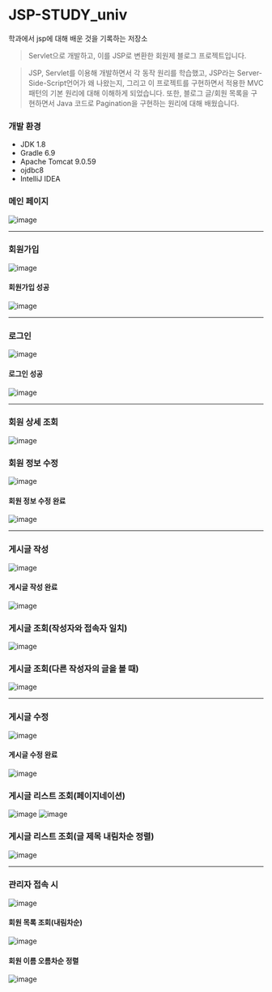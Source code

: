 # JSP-STUDY_univ
학과에서 jsp에 대해 배운 것을 기록하는 저장소

> Servlet으로 개발하고, 이를 JSP로 변환한 회원제 블로그 프로젝트입니다. 

> JSP, Servlet를 이용해 개발하면서 각 동작 원리를 학습했고, JSP라는 Server-Side-Script언어가 왜 나왔는지, 그리고 이 프로젝트를 구현하면서 적용한 MVC패턴의 기본 원리에 대해 이해하게 되었습니다.
또한, 블로그 글/회원 목록을 구현하면서 Java 코드로 Pagination을 구현하는 원리에 대해 배웠습니다.

### 개발 환경
 - JDK 1.8
 - Gradle 6.9
 - Apache Tomcat 9.0.59
 - ojdbc8
 - IntelliJ IDEA
 
 



### 메인 페이지
![image](https://user-images.githubusercontent.com/77195486/197342889-5217c834-e888-4e00-9172-d7d17bb160d5.png)

--- 
### 회원가입
![image](https://user-images.githubusercontent.com/77195486/197343338-b2bffe51-05fe-4657-94cf-eafc37527651.png)
#### 회원가입 성공
![image](https://user-images.githubusercontent.com/77195486/197345529-e09d4bc3-75c9-4b20-a185-644ee05aeeb7.png)

---
### 로그인
![image](https://user-images.githubusercontent.com/77195486/197345603-86648309-9029-4ea0-84cb-b30246fc6ebd.png)
#### 로그인 성공
![image](https://user-images.githubusercontent.com/77195486/197345697-70fb7712-0cb0-43ae-b7af-5391d0df9584.png)

---
### 회원 상세 조회
![image](https://user-images.githubusercontent.com/77195486/197347015-f9ca38b0-007f-4cf2-b89e-c46a9d37a9eb.png)
### 회원 정보 수정
![image](https://user-images.githubusercontent.com/77195486/197347061-5cd3937a-a7a3-4697-99a9-dbc3a70fa73c.png)
#### 회원 정보 수정 완료
![image](https://user-images.githubusercontent.com/77195486/197347080-b1efb484-4441-427a-af4d-676d2b2a61c2.png)


---
### 게시글 작성
![image](https://user-images.githubusercontent.com/77195486/197346302-3928ed7b-1680-40a8-a3e3-09c75c807938.png)
#### 게시글 작성 완료
![image](https://user-images.githubusercontent.com/77195486/197346509-0bc6ccd7-c3e8-434e-9744-e58a9f11f606.png)

### 게시글 조회(작성자와 접속자 일치)
![image](https://user-images.githubusercontent.com/77195486/197346600-026bf29a-6cf8-44eb-bbca-0011eec5d401.png)

### 게시글 조회(다른 작성자의 글을 볼 때)
![image](https://user-images.githubusercontent.com/77195486/197347129-65de4ae3-a9a7-4a2b-a87c-f32a864d97c7.png)

---
### 게시글 수정
![image](https://user-images.githubusercontent.com/77195486/197346658-10f29fff-e81d-4620-b2f9-2f90ac8a550c.png)
#### 게시글 수정 완료
![image](https://user-images.githubusercontent.com/77195486/197346860-2e79fa1e-972f-419e-b29b-4e96dcd7cfc5.png)

### 게시글 리스트 조회(페이지네이션)
![image](https://user-images.githubusercontent.com/77195486/197346953-3e0ee3b7-045c-421c-aacc-eaddcb69c771.png)
![image](https://user-images.githubusercontent.com/77195486/197346967-74db0156-9535-4655-a964-da9c8bea1d0b.png)

### 게시글 리스트 조회(글 제목 내림차순 정렬)
![image](https://user-images.githubusercontent.com/77195486/197346993-cf49d73c-1474-4a01-9350-915fd31b70bb.png)


---
### 관리자 접속 시
![image](https://user-images.githubusercontent.com/77195486/197347297-0bf8b8bd-0d6b-4a2a-b287-b6161459d68e.png)
#### 회원 목록 조회(내림차순)
![image](https://user-images.githubusercontent.com/77195486/197347440-a8fbb155-1037-4e51-bd50-7f684ebaa77e.png)

#### 회원 이름 오름차순 정렬
![image](https://user-images.githubusercontent.com/77195486/197347433-2aa3898c-c529-4cc6-a48e-cd13ad7a557a.png)
